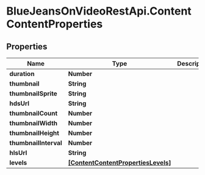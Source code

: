 # BlueJeansOnVideoRestApi.ContentContentProperties

## Properties
Name | Type | Description | Notes
------------ | ------------- | ------------- | -------------
**duration** | **Number** |  | [optional] 
**thumbnail** | **String** |  | [optional] 
**thumbnailSprite** | **String** |  | [optional] 
**hdsUrl** | **String** |  | [optional] 
**thumbnailCount** | **Number** |  | [optional] 
**thumbnailWidth** | **Number** |  | [optional] 
**thumbnailHeight** | **Number** |  | [optional] 
**thumbnailInterval** | **Number** |  | [optional] 
**hlsUrl** | **String** |  | [optional] 
**levels** | [**[ContentContentPropertiesLevels]**](ContentContentPropertiesLevels.md) |  | [optional] 


